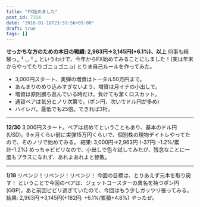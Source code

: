 ```yaml
---
title: "FX始めました"
post_id: 7314
date: "2016-01-18T23:59:56+09:00"
draft: true
tags: []
---
```



**せっかちな方のための本日の戦績: 2,963円→3,145円(+6.1%)、以上** 何事も経験っ,,╹◡╹,, というわけで、今年からFX始めてみることにしました！(実は年末からやってたりゴニョゴニョ)  とりま自己ルールを作ってみた。

  * 3,000円スタート、実弾の増資はトータル50万円まで。
  * あんまりのめり込みすぎないよう、増資は月イチの小出しで。
  * 増資は原則勝ち進んでいる時だけ。負けても潔くロスカット。
  * 通貨ペアは気分とノリ次第で。(ポン円、次いでドル円が多め)
  * ハイレバ。最低でも25倍。できれば3桁。

* * *

**12/30** 3,000円スタート。ペアは初めてということもあり、基本のドル円(USD)。9ヶ月くらい前に実弾15万円くらいで、個別株の現物デイトレやってたので、そのノリで始めてみる。 結果: 3,000円→2,963円 (-37円: -1.2%/累計-1.2%) めっちゃビビリなので、小出しで色々試してみたが、残念なことに一度もプラスになれず、あれよあれよと惨敗。

* * *

**1/18** リベンジ！リベンジ！リベンジ！ 今回の目標は、とりあえず元本を取り戻す！ ということで今回のペアは、ジェットコースターの異名を持つポン円(GBP)。あと前回ビビリ過ぎていたので、今回はもう少しガッツリ張ってみる。 結果: 2,963円→3,145円(+182円: +6.1%/累積+4.8%) _やったぜ。_
